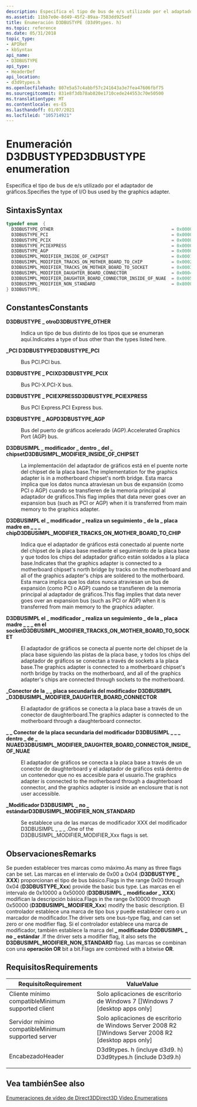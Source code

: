 ```yaml
---
description: Especifica el tipo de bus de e/s utilizado por el adaptador de gráficos.
ms.assetid: 11bb7e0e-8d49-45f2-89aa-7583dd925edf
title: Enumeración D3DBUSTYPE (D3d9types. h)
ms.topic: reference
ms.date: 05/31/2018
topic_type:
- APIRef
- kbSyntax
api_name:
- D3DBUSTYPE
api_type:
- HeaderDef
api_location:
- d3d9types.h
ms.openlocfilehash: 807e5a57c4abbf57c241643a3e7fea47606fbf75
ms.sourcegitcommit: 831e8f3db78ab820e1710cede244553c70e50500
ms.translationtype: MT
ms.contentlocale: es-ES
ms.lasthandoff: 01/07/2021
ms.locfileid: "105714921"
---
```

# <a name="d3dbustype-enumeration"></a><span data-ttu-id="ab796-103">Enumeración D3DBUSTYPE</span><span class="sxs-lookup"><span data-stu-id="ab796-103">D3DBUSTYPE enumeration</span></span>

<span data-ttu-id="ab796-104">Especifica el tipo de bus de e/s utilizado por el adaptador de gráficos.</span><span class="sxs-lookup"><span data-stu-id="ab796-104">Specifies the type of I/O bus used by the graphics adapter.</span></span>

## <a name="syntax"></a><span data-ttu-id="ab796-105">Sintaxis</span><span class="sxs-lookup"><span data-stu-id="ab796-105">Syntax</span></span>


```C++
typedef enum  { 
  D3DBUSTYPE_OTHER                                             = 0x00000000,
  D3DBUSTYPE_PCI                                               = 0x00000001,
  D3DBUSTYPE_PCIX                                              = 0x00000002,
  D3DBUSTYPE_PCIEXPRESS                                        = 0x00000003,
  D3DBUSTYPE_AGP                                               = 0x00000004,
  D3DBUSIMPL_MODIFIER_INSIDE_OF_CHIPSET                        = 0x00010000,
  D3DBUSIMPL_MODIFIER_TRACKS_ON_MOTHER_BOARD_TO_CHIP           = 0x00020000,
  D3DBUSIMPL_MODIFIER_TRACKS_ON_MOTHER_BOARD_TO_SOCKET         = 0x00030000,
  D3DBUSIMPL_MODIFIER_DAUGHTER_BOARD_CONNECTOR                 = 0x00040000,
  D3DBUSIMPL_MODIFIER_DAUGHTER_BOARD_CONNECTOR_INSIDE_OF_NUAE  = 0x00050000,
  D3DBUSIMPL_MODIFIER_NON_STANDARD                             = 0x80000000
} D3DBUSTYPE;
```



## <a name="constants"></a><span data-ttu-id="ab796-106">Constantes</span><span class="sxs-lookup"><span data-stu-id="ab796-106">Constants</span></span>

<dl> <dt>

<span data-ttu-id="ab796-107"><span id="D3DBUSTYPE_OTHER"></span><span id="d3dbustype_other"></span>**D3DBUSTYPE \_ otro**</span><span class="sxs-lookup"><span data-stu-id="ab796-107"><span id="D3DBUSTYPE_OTHER"></span><span id="d3dbustype_other"></span>**D3DBUSTYPE\_OTHER**</span></span>
</dt> <dd>

<span data-ttu-id="ab796-108">Indica un tipo de bus distinto de los tipos que se enumeran aquí.</span><span class="sxs-lookup"><span data-stu-id="ab796-108">Indicates a type of bus other than the types listed here.</span></span>

</dd> <dt>

<span data-ttu-id="ab796-109"><span id="D3DBUSTYPE_PCI"></span><span id="d3dbustype_pci"></span>**\_PCI D3DBUSTYPE**</span><span class="sxs-lookup"><span data-stu-id="ab796-109"><span id="D3DBUSTYPE_PCI"></span><span id="d3dbustype_pci"></span>**D3DBUSTYPE\_PCI**</span></span>
</dt> <dd>

<span data-ttu-id="ab796-110">Bus PCI.</span><span class="sxs-lookup"><span data-stu-id="ab796-110">PCI bus.</span></span>

</dd> <dt>

<span data-ttu-id="ab796-111"><span id="D3DBUSTYPE_PCIX"></span><span id="d3dbustype_pcix"></span>**D3DBUSTYPE \_ PCIX**</span><span class="sxs-lookup"><span data-stu-id="ab796-111"><span id="D3DBUSTYPE_PCIX"></span><span id="d3dbustype_pcix"></span>**D3DBUSTYPE\_PCIX**</span></span>
</dt> <dd>

<span data-ttu-id="ab796-112">Bus PCI-X.</span><span class="sxs-lookup"><span data-stu-id="ab796-112">PCI-X bus.</span></span>

</dd> <dt>

<span data-ttu-id="ab796-113"><span id="D3DBUSTYPE_PCIEXPRESS"></span><span id="d3dbustype_pciexpress"></span>**D3DBUSTYPE \_ PCIEXPRESS**</span><span class="sxs-lookup"><span data-stu-id="ab796-113"><span id="D3DBUSTYPE_PCIEXPRESS"></span><span id="d3dbustype_pciexpress"></span>**D3DBUSTYPE\_PCIEXPRESS**</span></span>
</dt> <dd>

<span data-ttu-id="ab796-114">Bus PCI Express.</span><span class="sxs-lookup"><span data-stu-id="ab796-114">PCI Express bus.</span></span>

</dd> <dt>

<span data-ttu-id="ab796-115"><span id="D3DBUSTYPE_AGP"></span><span id="d3dbustype_agp"></span>**D3DBUSTYPE \_ AGP**</span><span class="sxs-lookup"><span data-stu-id="ab796-115"><span id="D3DBUSTYPE_AGP"></span><span id="d3dbustype_agp"></span>**D3DBUSTYPE\_AGP**</span></span>
</dt> <dd>

<span data-ttu-id="ab796-116">Bus del puerto de gráficos acelerado (AGP).</span><span class="sxs-lookup"><span data-stu-id="ab796-116">Accelerated Graphics Port (AGP) bus.</span></span>

</dd> <dt>

<span data-ttu-id="ab796-117"><span id="D3DBUSIMPL_MODIFIER_INSIDE_OF_CHIPSET"></span><span id="d3dbusimpl_modifier_inside_of_chipset"></span>**D3DBUSIMPL \_ modificador \_ dentro \_ del \_ chipset**</span><span class="sxs-lookup"><span data-stu-id="ab796-117"><span id="D3DBUSIMPL_MODIFIER_INSIDE_OF_CHIPSET"></span><span id="d3dbusimpl_modifier_inside_of_chipset"></span>**D3DBUSIMPL\_MODIFIER\_INSIDE\_OF\_CHIPSET**</span></span>
</dt> <dd>

<span data-ttu-id="ab796-118">La implementación del adaptador de gráficos está en el puente norte del chipset de la placa base.</span><span class="sxs-lookup"><span data-stu-id="ab796-118">The implementation for the graphics adapter is in a motherboard chipset's north bridge.</span></span> <span data-ttu-id="ab796-119">Esta marca implica que los datos nunca atraviesan un bus de expansión (como PCI o AGP) cuando se transfieren de la memoria principal al adaptador de gráficos.</span><span class="sxs-lookup"><span data-stu-id="ab796-119">This flag implies that data never goes over an expansion bus (such as PCI or AGP) when it is transferred from main memory to the graphics adapter.</span></span>

</dd> <dt>

<span data-ttu-id="ab796-120"><span id="D3DBUSIMPL_MODIFIER_TRACKS_ON_MOTHER_BOARD_TO_CHIP"></span><span id="d3dbusimpl_modifier_tracks_on_mother_board_to_chip"></span>**D3DBUSIMPL el \_ modificador \_ realiza un seguimiento \_ de la \_ placa madre en \_ \_ \_ chip**</span><span class="sxs-lookup"><span data-stu-id="ab796-120"><span id="D3DBUSIMPL_MODIFIER_TRACKS_ON_MOTHER_BOARD_TO_CHIP"></span><span id="d3dbusimpl_modifier_tracks_on_mother_board_to_chip"></span>**D3DBUSIMPL\_MODIFIER\_TRACKS\_ON\_MOTHER\_BOARD\_TO\_CHIP**</span></span>
</dt> <dd>

<span data-ttu-id="ab796-121">Indica que el adaptador de gráficos está conectado al puente norte del chipset de la placa base mediante el seguimiento de la placa base y que todos los chips del adaptador gráfico están soldados a la placa base.</span><span class="sxs-lookup"><span data-stu-id="ab796-121">Indicates that the graphics adapter is connected to a motherboard chipset's north bridge by tracks on the motherboard and all of the graphics adapter's chips are soldered to the motherboard.</span></span> <span data-ttu-id="ab796-122">Esta marca implica que los datos nunca atraviesan un bus de expansión (como PCI o AGP) cuando se transfieren de la memoria principal al adaptador de gráficos.</span><span class="sxs-lookup"><span data-stu-id="ab796-122">This flag implies that data never goes over an expansion bus (such as PCI or AGP) when it is transferred from main memory to the graphics adapter.</span></span>

</dd> <dt>

<span data-ttu-id="ab796-123"><span id="D3DBUSIMPL_MODIFIER_TRACKS_ON_MOTHER_BOARD_TO_SOCKET"></span><span id="d3dbusimpl_modifier_tracks_on_mother_board_to_socket"></span>**D3DBUSIMPL el \_ modificador \_ realiza un seguimiento \_ de la \_ placa madre \_ \_ \_ en el socket**</span><span class="sxs-lookup"><span data-stu-id="ab796-123"><span id="D3DBUSIMPL_MODIFIER_TRACKS_ON_MOTHER_BOARD_TO_SOCKET"></span><span id="d3dbusimpl_modifier_tracks_on_mother_board_to_socket"></span>**D3DBUSIMPL\_MODIFIER\_TRACKS\_ON\_MOTHER\_BOARD\_TO\_SOCKET**</span></span>
</dt> <dd>

<span data-ttu-id="ab796-124">El adaptador de gráficos se conecta al puente norte del chipset de la placa base siguiendo las pistas de la placa base, y todos los chips del adaptador de gráficos se conectan a través de sockets a la placa base.</span><span class="sxs-lookup"><span data-stu-id="ab796-124">The graphics adapter is connected to a motherboard chipset's north bridge by tracks on the motherboard, and all of the graphics adapter's chips are connected through sockets to the motherboard.</span></span>

</dd> <dt>

<span data-ttu-id="ab796-125"><span id="D3DBUSIMPL_MODIFIER_DAUGHTER_BOARD_CONNECTOR"></span><span id="d3dbusimpl_modifier_daughter_board_connector"></span>**\_Conector de la \_ \_ placa secundaria del modificador D3DBUSIMPL \_**</span><span class="sxs-lookup"><span data-stu-id="ab796-125"><span id="D3DBUSIMPL_MODIFIER_DAUGHTER_BOARD_CONNECTOR"></span><span id="d3dbusimpl_modifier_daughter_board_connector"></span>**D3DBUSIMPL\_MODIFIER\_DAUGHTER\_BOARD\_CONNECTOR**</span></span>
</dt> <dd>

<span data-ttu-id="ab796-126">El adaptador de gráficos se conecta a la placa base a través de un conector de daughterboard.</span><span class="sxs-lookup"><span data-stu-id="ab796-126">The graphics adapter is connected to the motherboard through a daughterboard connector.</span></span>

</dd> <dt>

<span data-ttu-id="ab796-127"><span id="D3DBUSIMPL_MODIFIER_DAUGHTER_BOARD_CONNECTOR_INSIDE_OF_NUAE"></span><span id="d3dbusimpl_modifier_daughter_board_connector_inside_of_nuae"></span>**\_ \_ Conector de la placa secundaria del modificador D3DBUSIMPL \_ \_ \_ dentro \_ de \_ NUAE**</span><span class="sxs-lookup"><span data-stu-id="ab796-127"><span id="D3DBUSIMPL_MODIFIER_DAUGHTER_BOARD_CONNECTOR_INSIDE_OF_NUAE"></span><span id="d3dbusimpl_modifier_daughter_board_connector_inside_of_nuae"></span>**D3DBUSIMPL\_MODIFIER\_DAUGHTER\_BOARD\_CONNECTOR\_INSIDE\_OF\_NUAE**</span></span>
</dt> <dd>

<span data-ttu-id="ab796-128">El adaptador de gráficos se conecta a la placa base a través de un conector de daughterboard y el adaptador de gráficos está dentro de un contenedor que no es accesible para el usuario.</span><span class="sxs-lookup"><span data-stu-id="ab796-128">The graphics adapter is connected to the motherboard through a daughterboard connector, and the graphics adapter is inside an enclosure that is not user accessible.</span></span>

</dd> <dt>

<span data-ttu-id="ab796-129"><span id="D3DBUSIMPL_MODIFIER_NON_STANDARD"></span><span id="d3dbusimpl_modifier_non_standard"></span>**\_Modificador D3DBUSIMPL \_ no \_ estándar**</span><span class="sxs-lookup"><span data-stu-id="ab796-129"><span id="D3DBUSIMPL_MODIFIER_NON_STANDARD"></span><span id="d3dbusimpl_modifier_non_standard"></span>**D3DBUSIMPL\_MODIFIER\_NON\_STANDARD**</span></span>
</dt> <dd>

<span data-ttu-id="ab796-130">Se establece una de las marcas de modificador XXX del modificador D3DBUSIMPL \_ \_ \_ .</span><span class="sxs-lookup"><span data-stu-id="ab796-130">One of the D3DBUSIMPL\_MODIFIER\_MODIFIER\_Xxx flags is set.</span></span>

</dd> </dl>

## <a name="remarks"></a><span data-ttu-id="ab796-131">Observaciones</span><span class="sxs-lookup"><span data-stu-id="ab796-131">Remarks</span></span>

<span data-ttu-id="ab796-132">Se pueden establecer tres marcas como máximo.</span><span class="sxs-lookup"><span data-stu-id="ab796-132">As many as three flags can be set.</span></span> <span data-ttu-id="ab796-133">Las marcas en el intervalo de 0x00 a 0x04 (**D3DBUSTYPE \_ XXX**) proporcionan el tipo de bus básico.</span><span class="sxs-lookup"><span data-stu-id="ab796-133">Flags in the range 0x00 through 0x04 (**D3DBUSTYPE\_Xxx**) provide the basic bus type.</span></span> <span data-ttu-id="ab796-134">Las marcas en el intervalo de 0x10000 a 0x50000 (**D3DBUSIMPL \_ modificador \_ XXX**) modifican la descripción básica.</span><span class="sxs-lookup"><span data-stu-id="ab796-134">Flags in the range 0x10000 through 0x50000 (**D3DBUSIMPL\_MODIFIER\_Xxx**) modify the basic description.</span></span> <span data-ttu-id="ab796-135">El controlador establece una marca de tipo bus y puede establecer cero o un marcador de modificador.</span><span class="sxs-lookup"><span data-stu-id="ab796-135">The driver sets one bus-type flag, and can set zero or one modifier flag.</span></span> <span data-ttu-id="ab796-136">Si el controlador establece una marca de modificador, también establece la marca del **\_ modificador D3DBUSIMPL \_ no \_ estándar** .</span><span class="sxs-lookup"><span data-stu-id="ab796-136">If the driver sets a modifier flag, it also sets the **D3DBUSIMPL\_MODIFIER\_NON\_STANDARD** flag.</span></span> <span data-ttu-id="ab796-137">Las marcas se combinan con una **operación OR** bit a bit.</span><span class="sxs-lookup"><span data-stu-id="ab796-137">Flags are combined with a bitwise **OR**.</span></span>

## <a name="requirements"></a><span data-ttu-id="ab796-138">Requisitos</span><span class="sxs-lookup"><span data-stu-id="ab796-138">Requirements</span></span>



| <span data-ttu-id="ab796-139">Requisito</span><span class="sxs-lookup"><span data-stu-id="ab796-139">Requirement</span></span> | <span data-ttu-id="ab796-140">Value</span><span class="sxs-lookup"><span data-stu-id="ab796-140">Value</span></span> |
|-------------------------------------|---------------------------------------------------------------------------------------------------------|
| <span data-ttu-id="ab796-141">Cliente mínimo compatible</span><span class="sxs-lookup"><span data-stu-id="ab796-141">Minimum supported client</span></span><br/> | <span data-ttu-id="ab796-142">Solo aplicaciones de escritorio de Windows 7 \[\]</span><span class="sxs-lookup"><span data-stu-id="ab796-142">Windows 7 \[desktop apps only\]</span></span><br/>                                                              |
| <span data-ttu-id="ab796-143">Servidor mínimo compatible</span><span class="sxs-lookup"><span data-stu-id="ab796-143">Minimum supported server</span></span><br/> | <span data-ttu-id="ab796-144">Solo aplicaciones de escritorio de Windows Server 2008 R2 \[\]</span><span class="sxs-lookup"><span data-stu-id="ab796-144">Windows Server 2008 R2 \[desktop apps only\]</span></span><br/>                                                 |
| <span data-ttu-id="ab796-145">Encabezado</span><span class="sxs-lookup"><span data-stu-id="ab796-145">Header</span></span><br/>                   | <dl> <span data-ttu-id="ab796-146"><dt>D3d9types. h (incluye d3d9. h)</dt></span><span class="sxs-lookup"><span data-stu-id="ab796-146"><dt>D3d9types.h (include D3d9.h)</dt></span></span> </dl> |



## <a name="see-also"></a><span data-ttu-id="ab796-147">Vea también</span><span class="sxs-lookup"><span data-stu-id="ab796-147">See also</span></span>

<dl> <dt>

[<span data-ttu-id="ab796-148">Enumeraciones de vídeo de Direct3D</span><span class="sxs-lookup"><span data-stu-id="ab796-148">Direct3D Video Enumerations</span></span>](direct3d-video-enumerations.md)
</dt> </dl>

 

 




